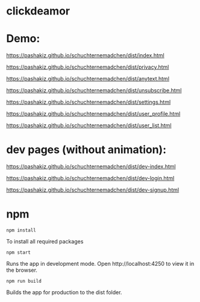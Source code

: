 # clickdeamor

# Demo:
https://pashakiz.github.io/schuchternemadchen/dist/index.html

https://pashakiz.github.io/schuchternemadchen/dist/privacy.html

https://pashakiz.github.io/schuchternemadchen/dist/anytext.html

https://pashakiz.github.io/schuchternemadchen/dist/unsubscribe.html

https://pashakiz.github.io/schuchternemadchen/dist/settings.html

https://pashakiz.github.io/schuchternemadchen/dist/user_profile.html

https://pashakiz.github.io/schuchternemadchen/dist/user_list.html

# dev pages (without animation):
https://pashakiz.github.io/schuchternemadchen/dist/dev-index.html

https://pashakiz.github.io/schuchternemadchen/dist/dev-login.html

https://pashakiz.github.io/schuchternemadchen/dist/dev-signup.html

# npm

`npm install`

To install all required packages

`npm start`

Runs the app in development mode.
Open http://localhost:4250 to view it in the browser.

`npm run build`

Builds the app for production to the dist folder.
